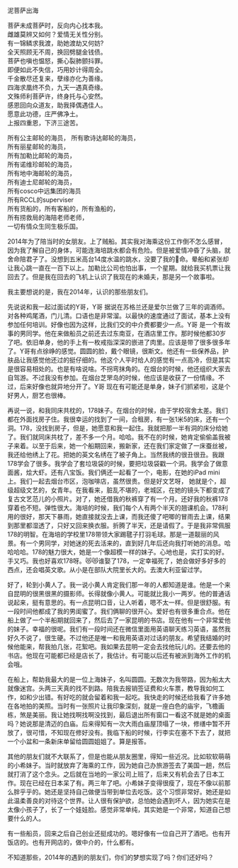 泥菩萨出海

菩萨未成菩萨时，反向内心找本我。  
雌雄莫辨又如何？爱情无关性分别。  
有一锦鳞求我渡，助她渡劫又何妨?  
全天照顾无不周，换回劈腿金钱债。  
菩萨也嗔也愠怒，撕心裂肺颤抖罪。  
即便如此不失信，巧用妙计得周全。  
千金散尽还复来，孽缘亦化为善缘。  
四海求凰终不负，九天一遇真奇缘。  
文殊师利菩萨许，终身托与心安然。  
感恩回向众道友，助我择偶遇佳人。  
愿意此功德，庄严佛净土。  
上报四重恩，下济三途苦。     

所有公主邮轮的海员，
所有歌诗达邮轮的海员，    
所有丽星邮轮的海员，    
所有加勒比邮轮的海员，  
所有诺维珍邮轮的海员，  
所有地中海邮轮的海员，  
所有迪士尼邮轮的海员，    
所有cosco中远集团的海员    
所有RCCL的superviser  
所有货船的，所有客船的，所有渔船的，    
所有捞救局的海陪老师老师，   
一切有情众生同生极乐国。    

2014年为了陪当时的女朋友。上了贼船。其实我对海乘这份工作倒不怎么感冒，因为我了解自己的身体，可能连海培跳水都会有危险。但是被爱情冲昏了头脑，就舍命陪君子了。没想到五米高台14度水温的跳水，没要了我的🐶命。晕船和紧张却让我心跳一直在一百下以上。加勒比公司也怕出事，一个星期。就给我买机票让我回去了。但是我在回去的飞机上认识了我现在的未婚夫，那是另一个故事啦。

我主要想说的是，我在2014年，认识的那些朋友们。    

先说说和我一起过面试的Y哥，Y哥 据说在苏格兰还是爱尔兰做了三年的调酒师。对各种鸡尾酒，门儿清。口语也是非常溜。以最快的速度通过了面试，基本上没有参加任何培训。好像也因为这样，比我们交的中介费都要少一点。Y哥 是一个有故事的男同学。他在来做船员之前还去过东南亚，在酒店里工作。那时候他都30岁了吧。依旧单身，他的手上有一枚戒指深深的嵌进了肉里。应该是带了很多很多年了。Y哥有点徐峥的感觉。圆圆的脸，戴个眼镜，很斯文。他还有一些保养品，护肤品让我感觉他还过的挺仔细的。他这个人平时给人的感觉有一点高冷，但是其实是很容易相处的。也是有啥说啥。不拐弯抹角的。在烟台的时候，他还组织大家去自驾游。不过我没有参加。在烟台芝罘岛的时候，他应该是收获了一份情缘。不过，后来好像也就异地分开了。Y哥 现在有可能还是单身，妹子们抓紧啦，这是个好男人，厨艺也很棒。  

再说一说，和我同床共枕的，178妹子。在烟台的时候，由于学校宿舍太差。我们都在外面找房子住。我很幸运的找到了一间，合租房，有一张1米5的床，还有一个洞。178，没找到房子，但是，她愿意和我一起住。我就把那一半有洞的床分给她了。我们就同床共枕了，差不多一个月。哈哈。我不在的时候，她肯定偷偷盖我被子来着。以至于后来，她一个船期回来，搬新家，还在我们家定做了一床蚕丝被，我还给他绣上了花。把她的英文名绣在了被子角上。当然我绣的很丑很丑。我跟178学会了很多。我学会了套垃圾袋的时候，要把垃圾袋戳一个洞。我学会了做意面酱，烩大虾。还有八宝饭。我们俩还一起看了一个，电影，在她的iPad mini上。我们一起去烟台市区，泡咖啡店，虽然很贵。但是好文艺呀， 她就是个，超级超级文艺的，女青年。在我看来，脏乱不堪的，老城区，在她的镜头下都变成了复古文艺范儿的小照片。对了，她还借我的秋裤穿了有一个月。还好我的秋裤178穿着也不短。弹性很大。海培的时候，我们每个人有两个半天的翘课机会。178利用的很好，那天下暴雨，她直接就没去上课，而我还傻了吧唧的冒雨去上课，结果到那里都湿透了，只好又回来换衣服。折腾了半天，还是请假了。于是我非常佩服178的明智。在海培的学校里178带领大家踢毽子打羽毛球。那是一道靓丽的风景。有一个男同学，对她迷的死去活来的，直到好几年后还向我打听她的消息。哈哈哈哈。178的魅力很大，她是一个像超模一样的妹子。心地也是，实打实的好。手又巧。我也好喜欢178呀。😻😻谁娶了178，一定幸福死了，她会做好多好多的西点，还会唱英文歌。从小是在部队大院里长大的。去澳大利亚留过学。  

好了，轮到小黄人了。我一说小黄人肯定我们那一年的人都知道是谁。他是一个来自昆明的很黑很黑的摄影师。长得就像小黄人。可能就比我小一两岁。他的普通话说起来，挺有意思的。有一点昆明口音，让人听着，嗯不太一样。但是很舒服。有一段时间他都成了我的男闺蜜了。我们俩聊的很开心。爱好也有很多重合点。他在船上做了一个半船期就回来了，然后去了一家昆明的书店。现在他有一个非常爱他的妹子。幸福的很呢。我们有一段时间还在微信里面用英语聊天练习英语，虽然我好久不说了，很生硬。不过他还是唯一和我用英语对过话的朋友。希望我结婚的时候他能来，帮我拍几张，花絮吧。我如果去昆明一定会去找他玩儿的。还要去他的书店。他现在可能都已经是店长了，我估计。有可能以后还有被派到海外工作的机会哦。  

在船上，帮助我最大的是一位上海妹子，名叫圆圆。无数次为我带路，因为船太大就像迷宫。头两三天真的找不到路。陪我去报销签证费和火车票，教导我如何工作，如和少出错。有好吃的就会留着和我一起吃。我快走的时候还给我看了许多她在各地拍的美照。当时有一张照片让我印象深刻，就是一座白色的庙宇，飞檐画栋，煞是美丽。我让她找啊找啊没找到，最后退出所有窗口一看这不就是她的桌面吗？她说那是清迈的白庙。后来得知有一次大雨白庙屋顶塌了一块，修缮中暂不开放了，很可惜，不知现在修好没有。我临下船的时候，行李实在塞不下去了，就把一个小盆和一条新床单留给圆圆姐姐了。算是报答。

其他的朋友们就不大联系了，但是也能从朋友圈里，得知一些近况。比如软软萌萌的小希妹子。当时就放弃了海乘的工作，因为她自己办旅游签去了美国一趟，然后就打消了这个念头。之后就在当地的一家公司上班了，后来又有机会去了日本工作。现在已经在日本呆了有。两三年了吧。小希妹子变得很瘦了，现在不像以前那么胖乎乎的。她还是坚持自己做便当带到单位去吃饭。这个习惯非常好。她还是如此温柔善良的对待这个世界。让人很有保护欲，总怕她会遇到坏人，因为她实在是太像小孩子了，长了一个娃娃脸。感觉非常单纯，其实她是一个非常，知道自己想要什么的人。  

有一些船员，回来之后自己创业还挺成功的。嗯好像有一位自己开了酒吧。也有开饭店的。也有开网店的，做中介的，什么都有。  

不知道那些，2014年的遇到的朋友们，你们的梦想实现了吗？你们还好吗？
